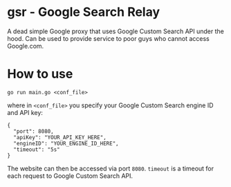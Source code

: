 # gsr - Google Search Relay

A dead simple Google proxy that uses Google Custom Search API under the hood. Can be used to provide service to poor guys who cannot access Google.com.

# How to use

```
go run main.go <conf_file>
```

where in `<conf_file>` you specify your Google Custom Search engine ID and API key:

```
{
  "port": 8080,
  "apiKey": "YOUR_API_KEY_HERE",
  "engineID": "YOUR_ENGINE_ID_HERE",
  "timeout": "5s"
}
```

The website can then be accessed via port `8080`. `timeout` is a timeout for each request to Google Custom Search API.

